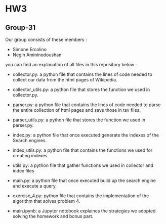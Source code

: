 # HW3
## Group-31
Our group consists of these members : 
* Simone Ercolino
* Negin Amininodoushan



you can find an explanation of all files in this repository below :
- collector.py: a python file that contains the lines of code needed to collect our data from the html pages of Wikipedia.

- collector_utils.py: a python file that stores the function we used in collector.py.

* parser.py: a python file that contains the lines of code needed to parse the entire collection of html pages and save those in tsv files.

- parser_utils.py: a python file that stores the function we used in parser.py.

- index.py: a python file that once executed generate the indexes of the Search engines.

- index_utils.py: a python file that contains the functions we used for creating indexes.

- utils.py: a python file that gather functions we used in collector and index files

- main.py: a python file that once executed build up the search engine and execute a query. 

- exercise_4.py: python file that contains the implementation of the algorithm that solves problem 4.

- main.ipynb: a Jupyter notebook explaines the strategies we adopted solving the homework and bonus part.
